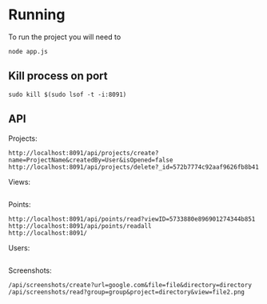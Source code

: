 # Running

To run the project you will need to
```
node app.js

```



## Kill process on port
```
sudo kill $(sudo lsof -t -i:8091)
```


## API

Projects:
```
http://localhost:8091/api/projects/create?name=ProjectName&createdBy=User&isOpened=false
http://localhost:8091/api/projects/delete?_id=572b7774c92aaf9626fb8b41
```

Views:
```

```

Points:
```
http://localhost:8091/api/points/read?viewID=5733880e896901274344b851
http://localhost:8091/api/points/readall
http://localhost:8091/
```

Users:
```

```

Screenshots:
```
/api/screenshots/create?url=google.com&file=file&directory=directory
/api/screenshots/read?group=group&project=directory&view=file2.png
```